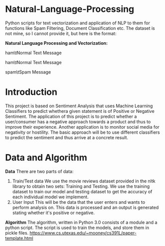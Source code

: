 # Natural-Language-Processing
Python scripts for text vectorization and application of NLP to them for functions like Spam Filtering, Document Classification etc.
The dataset is not mine, so I cannot provide it, but here is the format:

**Natural Language Processing and Vectorization:**

ham\tNormal Text Message

ham\tNormal Text Message

spam\tSpam Message

# Introduction
This project is based on Sentiment Analysis that uses Machine Learning Classifiers to predict whethera given statement is of Positive or Negative Sentiment. The application of this project is to predict whether a user/consumer has a negative approach towards a product and thus to improve their experience. Another application is to monitor social media for negativity or hostility. The basic approach will be to use different classifiers to predict the sentiment and thus arrive at a concrete result.

# Data and Algorithm
**Data**
There are two parts of data:
1) Train/Test data
We use the movie reviews dataset provided in the nltk library to obtain two sets: Training and Testing. We use the training dataset to train our model and testing dataset to get the accuracy of each individual model we implement.
2) User Input
This will be the data that the user enters and wants to perform analysis on. This data is processed and an output is generated stating whether it's positive or negative.

**Algorithm**
The algorithm, written in Python 3.0 consists of a module and a python script. The script is used to train the models, and store them in pickle files.
https://www.cs.utexas.edu/~mooney/cs391L/paper-template.html
